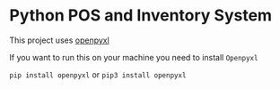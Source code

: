 # Python POS and Inventory System

This project uses [openpyxl](https://openpyxl.readthedocs.io/en/stable/)

If you want to run this on your machine you need to install `Openpyxl`

`pip install openpyxl` or `pip3 install openpyxl`
